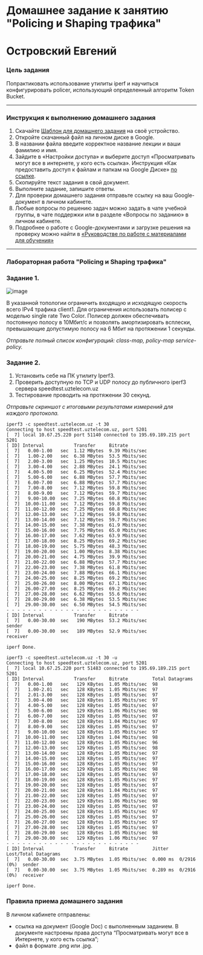 # Домашнее задание к занятию "Policing и Shaping трафика"
# Островский Евгений

### Цель задания

Попрактиковать использование утилиты iperf и научиться конфигурировать policer, использующий определенный алгоритм Token Bucket. 

------

### Инструкция к выполнению домашнего задания

1. Скачайте [Шаблон для домашнего задания](https://u.netology.ru/backend/uploads/lms/content_assets/file/10902/%D0%A1%D0%94%D0%95%D0%9B%D0%90%D0%99%D0%A2%D0%95_%D0%9A%D0%9E%D0%9F%D0%98%D0%AE_-_%D0%A8%D0%B0%D0%B1%D0%BB%D0%BE%D0%BD_%D0%B4%D0%BB%D1%8F_%D0%B4%D0%BE%D0%BC%D0%B0%D1%88%D0%BD%D0%B5%D0%B3%D0%BE_%D0%B7%D0%B0%D0%B4%D0%B0%D0%BD%D0%B8%D1%8F_1.1._%D0%9D%D0%B0%D0%B7%D0%B2%D0%B0%D0%BD%D0%B8%D0%B5_%D0%BB%D0%B5%D0%BA%D1%86%D0%B8%D0%B8_-_%D0%A4%D0%B0%D0%BC%D0%B8%D0%BB%D0%B8%D1%8F_%D0%98%D0%BC%D1%8F.docx) на своё устройство.
2. Откройте скачанный файл на личном диске в Google.
3. В названии файла введите корректное название лекции и ваши фамилию и имя.
4. Зайдите в «Настройки доступа» и выберите доступ «Просматривать могут все в интернете, у кого есть ссылка». Инструкция «Как предоставить доступ к файлам и папкам на Google Диске» [по ссылке](https://support.google.com/docs/answer/2494822?hl=ru&co=GENIE.Platform%3DDesktop).
5. Скопируйте текст задания в свой документ.
6. Выполните задание, запишите ответы.
7. Для проверки домашнего задания отправьте ссылку на ваш Google-документ в личном кабинете.
8. Любые вопросы по решению задач можно задать в чате учебной группы, в чате поддержки или в разделе «Вопросы по заданию» в личном кабинете.
9. Подробнее о работе с Google-документами и загрузке решения на проверку можно найти в [«Руководстве по работе с материалами для обучения»](https://l.netology.ru/instruktsiya-po-materialami-dlya-obucheniya)

---

### Лабораторная работа "Policing и Shaping трафика"

### Задание 1. 

![image](https://user-images.githubusercontent.com/77394491/169968632-a928dbfa-3821-4b96-8810-56e2aa6f3099.png)

В указанной топологии ограничить входящую и исходящую скорость всего IPv4 трафика client1. Для ограничения использовать полисер с моделью single rate Two Color. 
Полисер должен обеспечивать постоянную полосу в 10Мбит/c и позволять амортизировать всплески, превышающие допустимую полосу на 6 Мбит  на протяжении 1 секунды. 

*Отправьте полный список конфигураций: class-map, policy-map service-policy.*

### Задание 2. 

1. Установить себе на ПК утилиту Iperf3.  
2. Проверить доступную по TCP и UDP полосу до публичного iperf3 сервера speedtest.uztelecom.uz  
3. Тестирование проводить на протяжении 30 секунд.

*Отправьте скриншот с итоговыми результатами измерений для каждого протокола.* 


```
iperf3 -c speedtest.uztelecom.uz -t 30
Connecting to host speedtest.uztelecom.uz, port 5201
[  7] local 10.67.25.220 port 51140 connected to 195.69.189.215 port 5201
[ ID] Interval           Transfer     Bitrate
[  7]   0.00-1.00   sec  1.12 MBytes  9.39 Mbits/sec                  
[  7]   1.00-2.00   sec  6.38 MBytes  53.5 Mbits/sec                  
[  7]   2.00-3.00   sec  1.25 MBytes  10.5 Mbits/sec                  
[  7]   3.00-4.00   sec  2.88 MBytes  24.1 Mbits/sec                  
[  7]   4.00-5.00   sec  6.25 MBytes  52.4 Mbits/sec                  
[  7]   5.00-6.00   sec  6.88 MBytes  57.7 Mbits/sec                  
[  7]   6.00-7.00   sec  6.88 MBytes  57.7 Mbits/sec                  
[  7]   7.00-8.00   sec  7.12 MBytes  59.8 Mbits/sec                  
[  7]   8.00-9.00   sec  7.12 MBytes  59.7 Mbits/sec                  
[  7]   9.00-10.00  sec  7.25 MBytes  60.8 Mbits/sec                  
[  7]  10.00-11.00  sec  7.12 MBytes  59.8 Mbits/sec                  
[  7]  11.00-12.00  sec  7.25 MBytes  60.8 Mbits/sec                  
[  7]  12.00-13.00  sec  7.12 MBytes  59.8 Mbits/sec                  
[  7]  13.00-14.00  sec  7.12 MBytes  59.7 Mbits/sec                  
[  7]  14.00-15.00  sec  7.38 MBytes  61.9 Mbits/sec                  
[  7]  15.00-16.00  sec  7.75 MBytes  65.0 Mbits/sec                  
[  7]  16.00-17.00  sec  7.62 MBytes  63.9 Mbits/sec                  
[  7]  17.00-18.00  sec  8.25 MBytes  69.2 Mbits/sec                  
[  7]  18.00-19.00  sec  5.75 MBytes  48.3 Mbits/sec                  
[  7]  19.00-20.00  sec  1.00 MBytes  8.38 Mbits/sec                  
[  7]  20.00-21.00  sec  4.75 MBytes  39.9 Mbits/sec                  
[  7]  21.00-22.00  sec  6.88 MBytes  57.7 Mbits/sec                  
[  7]  22.00-23.00  sec  7.38 MBytes  61.8 Mbits/sec                  
[  7]  23.00-24.00  sec  7.88 MBytes  66.1 Mbits/sec                  
[  7]  24.00-25.00  sec  8.25 MBytes  69.2 Mbits/sec                  
[  7]  25.00-26.00  sec  8.00 MBytes  67.1 Mbits/sec                  
[  7]  26.00-27.00  sec  8.25 MBytes  69.2 Mbits/sec                  
[  7]  27.00-28.00  sec  6.62 MBytes  55.6 Mbits/sec                  
[  7]  28.00-29.00  sec  6.38 MBytes  53.5 Mbits/sec                  
[  7]  29.00-30.00  sec  6.50 MBytes  54.5 Mbits/sec                  
- - - - - - - - - - - - - - - - - - - - - - - - -
[ ID] Interval           Transfer     Bitrate
[  7]   0.00-30.00  sec   190 MBytes  53.2 Mbits/sec                  sender
[  7]   0.00-30.00  sec   189 MBytes  52.9 Mbits/sec                  receiver

iperf Done.
```

```
iperf3 -c speedtest.uztelecom.uz -t 30 -u
Connecting to host speedtest.uztelecom.uz, port 5201
[  7] local 10.67.25.220 port 51483 connected to 195.69.189.215 port 5201
[ ID] Interval           Transfer     Bitrate         Total Datagrams
[  7]   0.00-1.00   sec   129 KBytes  1.05 Mbits/sec  98  
[  7]   1.00-2.01   sec   128 KBytes  1.05 Mbits/sec  97  
[  7]   2.01-3.00   sec   128 KBytes  1.05 Mbits/sec  97  
[  7]   3.00-4.00   sec   128 KBytes  1.05 Mbits/sec  97  
[  7]   4.00-5.00   sec   128 KBytes  1.05 Mbits/sec  97  
[  7]   5.00-6.00   sec   129 KBytes  1.06 Mbits/sec  98  
[  7]   6.00-7.00   sec   128 KBytes  1.05 Mbits/sec  97  
[  7]   7.00-8.00   sec   128 KBytes  1.04 Mbits/sec  97  
[  7]   8.00-9.00   sec   128 KBytes  1.05 Mbits/sec  97  
[  7]   9.00-10.00  sec   128 KBytes  1.05 Mbits/sec  97  
[  7]  10.00-11.00  sec   128 KBytes  1.04 Mbits/sec  98  
[  7]  11.00-12.00  sec   128 KBytes  1.05 Mbits/sec  96  
[  7]  12.00-13.00  sec   129 KBytes  1.05 Mbits/sec  98  
[  7]  13.00-14.00  sec   128 KBytes  1.05 Mbits/sec  97  
[  7]  14.00-15.00  sec   128 KBytes  1.05 Mbits/sec  97  
[  7]  15.00-16.00  sec   128 KBytes  1.05 Mbits/sec  97  
[  7]  16.00-17.00  sec   129 KBytes  1.05 Mbits/sec  98  
[  7]  17.00-18.00  sec   128 KBytes  1.05 Mbits/sec  97  
[  7]  18.00-19.00  sec   128 KBytes  1.05 Mbits/sec  97  
[  7]  19.00-20.00  sec   128 KBytes  1.05 Mbits/sec  97  
[  7]  20.00-21.00  sec   128 KBytes  1.04 Mbits/sec  97  
[  7]  21.00-22.00  sec   128 KBytes  1.05 Mbits/sec  97  
[  7]  22.00-23.00  sec   129 KBytes  1.06 Mbits/sec  98  
[  7]  23.00-24.00  sec   128 KBytes  1.05 Mbits/sec  97  
[  7]  24.00-25.00  sec   128 KBytes  1.05 Mbits/sec  97  
[  7]  25.00-26.00  sec   128 KBytes  1.05 Mbits/sec  97  
[  7]  26.00-27.00  sec   128 KBytes  1.05 Mbits/sec  97  
[  7]  27.00-28.00  sec   128 KBytes  1.05 Mbits/sec  97  
[  7]  28.00-29.00  sec   128 KBytes  1.05 Mbits/sec  98  
[  7]  29.00-30.00  sec   129 KBytes  1.06 Mbits/sec  97  
- - - - - - - - - - - - - - - - - - - - - - - - -
[ ID] Interval           Transfer     Bitrate         Jitter    Lost/Total Datagrams
[  7]   0.00-30.00  sec  3.75 MBytes  1.05 Mbits/sec  0.000 ms  0/2916 (0%)  sender
[  7]   0.00-30.00  sec  3.75 MBytes  1.05 Mbits/sec  0.289 ms  0/2916 (0%)  receiver

iperf Done.
```

### Правила приема домашнего задания

В личном кабинете отправлены:

- ссылка на документ (Google Doc) с выполненным заданием. В документе настроены права доступа “Просматривать могут все в Интернете, у кого есть ссылка”;
- файл в формате .png или .jpg.

